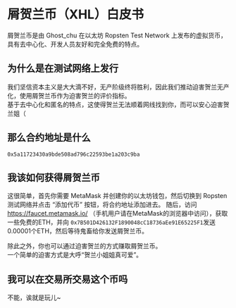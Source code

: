# 屑贺兰币（XHL）白皮书

屑贺兰币是由 Ghost_chu 在以太坊 Ropsten Test Network 上发布的虚拟货币，具有去中心化、开发人员友好和完全免费的特点。


## 为什么是在测试网络上发行
我们坚信资本主义是大大滴不好，无产阶级终将胜利，因此我们推动迫害贺兰无产化，使用屑贺兰币作为迫害贺兰的评价指标。  
基于去中心化和匿名的特点，这使得贺兰无法顺着网线找到你，而可以安心迫害贺兰姐（


## 那么合约地址是什么
```
0x5a11723430a9bde508ad796c22593be1a203c9ba
```


## 我该如何获得屑贺兰币
这很简单，首先你需要 MetaMask 并创建你的以太坊钱包，然后切换到 Ropsten 测试网络并点击 “添加代币” 按钮，将合约地址添加进去。
随后，访问 https://faucet.metamask.io/ （手机用户请在MetaMask的浏览器中访问），获取一些免费的ETH，并向 `0x7B501D426132F1890048cC18736aEe91E65225F1`发送0.00001个ETH，然后等待鬼畜给你发送屑贺兰币。


除此之外，你也可以通过迫害贺兰的方式赚取屑贺兰币。  
一个简单的迫害方式是大呼“贺兰小姐姐真可爱”。

## 我可以在交易所交易这个币吗
不能，诶就是玩儿~
